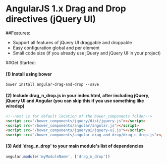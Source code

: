 AngularJS 1.x Drag and Drop directives (jQuery UI)
=====================

##Features:

* Support all features of jQuery UI draggable and droppable
* Easy configuration global and per element
* Small code size (if you already use jQuery and jQuery UI in your project)

##Get Started:
 
#### (1) Install using bower

    bower install angular-drag-and-drop --save

#### (2) Include drag_n_drop.js in your index.html, after including jQuery, jQuery UI and Angular (you can skip this if you use something like wiredep)

```html
<!--next is for default location of the bower_components folder-->
<script src="/bower_components/jquery/dist/jquery.js"></script>
<script src="/bower_components/angular/angular.js"></script>
<script src="/bower_components/jqueryui/jquery-ui.js"></script>
<script src="/bower_components/angular-drag-and-drop/drag_n_drop.js"></script>
```

#### (3) Add 'drag_n_drop' to your main module's list of dependencies

```javascript
angular.module('myModuleName', ['drag_n_drop'])
```
